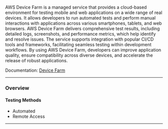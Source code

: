 AWS Device Farm is a managed service that provides a cloud-based environment for testing mobile and web applications on a wide range of real devices. It allows developers to run automated tests and perform manual interactions with applications across various smartphones, tablets, and web browsers. AWS Device Farm delivers comprehensive test results, including detailed logs, screenshots, and performance metrics, which help identify and resolve issues. The service supports integration with popular CI/CD tools and frameworks, facilitating seamless testing within development workflows. By using AWS Device Farm, developers can improve application quality, ensure compatibility across diverse devices, and accelerate the release of robust applications.

Documentation: [Device Farm](https://aws.amazon.com/device-farm/)
___
### Overview
#### Testing Methods
- Automated
- Remote Access

___